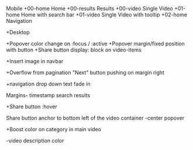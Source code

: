Mobile
+00-home      Home
+00-results		Results
+00-video			Single Video
+01-home			Home with search bar
+01-video			Single Video with tooltip
+02-home      Navigation

+Desktop
	

+Popover color change on :focus / :active
+Popover margin/fixed position with button
+Share button display: block on video-items

+Insert image in navbar	

+Overflow from pagination "Next" button pushing on margin right

+navigation drop down text fade in

Margins- timestamp search results


+Share button :hover

Share button anchor to bottom left of the video container
-center popover

+Boost color on category in main video

-video description color
